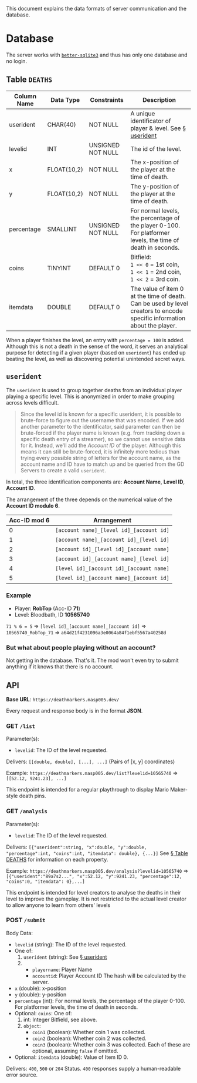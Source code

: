 This document explains the data formats of server communication and the database.

# Database

The server works with [`better-sqlite3`](https://www.npmjs.com/package/better-sqlite3) and thus has only one database and no login.

## Table `DEATHS`

| Column Name | Data Type | Constraints | Description |
|-|-|-|-|
| userident | CHAR(40) | NOT NULL | A unique identificator of player & level. See [§ userident](#userident) |
| levelid | INT | UNSIGNED NOT NULL | The id of the level.
| x | FLOAT(10,2) | NOT NULL | The x-position of the player at the time of death. |
| y | FLOAT(10,2) | NOT NULL | The y-position of the player at the time of death. |
| percentage | SMALLINT | UNSIGNED NOT NULL | For normal levels, the percentage of the player 0-100.<br>For platformer levels, the time of death in seconds.
| coins | TINYINT | DEFAULT 0 | Bitfield:<br>`1 << 0` = 1st coin,<br>`1 << 1` = 2nd coin,<br>`1 << 2` = 3rd coin. |
| itemdata | DOUBLE | DEFAULT 0 | The value of item 0 at the time of death. Can be used by level creators to encode specific information about the player. |

When a player finishes the level, an entry with `percentage = 100` is added. Although this is not a death in the sense of the word, it serves an analytical purpose for detecting if a given player (based on `userident`) has ended up beating the level, as well as discovering potential unintended secret ways.

## `userident`

The `userident` is used to group together deaths from an individual player playing a specific level. This is anonymized in order to make grouping across levels difficult.

> Since the level id is known for a specific userident, it is possible to brute-force to figure out the username that was encoded. If we add another parameter to the identificator, said parameter can then be brute-forced if the player name is known (e.g. from tracking down a specific death entry of a streamer), so we cannot use sensitive data for it. Instead, we'll add the *Account ID* of the player. Although this means it can still be brute-forced, it is infinitely more tedious than trying every possible string of letters for the account name, as the account name and ID have to match up and be queried from the GD Servers to create a valid `userident`.

In total, the three identification components are: **Account Name**, **Level ID**, **Account ID**.

The arrangement of the three depends on the numerical value of the **Account ID modulo 6**.

Acc-ID mod 6 | Arrangement
-|-
0 | `[account name]_[level id]_[account id]`
1 | `[account name]_[account id]_[level id]`
2 | `[account id]_[level id]_[account name]`
3 | `[account id]_[account name]_[level id]`
4 | `[level id]_[account id]_[account name]`
5 | `[level id]_[account name]_[account id]`

### Example

- Player: **RobTop** (Acc-ID **71**)
- Level: Bloodbath, ID **10565740**

`71 % 6 = 5`
⇒ `[level id]_[account name]_[account id]`
⇒ `10565740_RobTop_71`
⇒ `a64d21f4231096a3e0064a84f1ebf5567a40258d`

### But what about people playing without an account?

Not getting in the database. That's it. The mod won't even try to submit anything if it knows that there is no account.

## API

**Base URL**: `https://deathmarkers.masp005.dev/`

Every request and response body is in the format **JSON**.

### GET `/list`

Parameter(s):
- `levelid`: The ID of the level requested.

Delivers: `[[double, double], [...], ...]` (Pairs of [x, y] coordinates)

Example: `https://deathmarkers.masp005.dev/list?levelid=10565740`
⇒ `[[52.12, 9241.23], ...]`

This endpoint is intended for a regular playthrough to display Mario Maker-style death pins.

### GET `/analysis`

Parameter(s):
- `levelid`: The ID of the level requested.

Delivers: `[{"userident":string, "x":double, "y":double, "percentage":int, "coins":int, "itemdata": double}, {...}]`
See [§ Table DEATHS](#table-deaths) for information on each property.

Example: `https://deathmarkers.masp005.dev/analysis?levelid=10565740`
⇒ `[{"userident":"89a7s2...", "x":52.12, "y":9241.23, "percentage":12, "coins":0, "itemdata": 0},...]`

This endpoint is intended for level creators to analyse the deaths in their level to improve the gameplay. It is not restricted to the actual level creator to allow anyone to learn from others' levels

### POST `/submit`

Body Data:
- `levelid` (string): The ID of the level requested.
- One of:
  1. `userident` (string): See [§ userident](#userident)
  2. - `playername`: Player Name
     - `accountid`: Player Account ID
     The hash will be calculated by the server.
- `x` (double): x-position
- `y` (double): y-position
- `percentage` (int): For normal levels, the percentage of the player 0-100. For platformer levels, the time of death in seconds.
- Optional: `coins`: One of:
  1. int: Integer Bitfield, see above.
  2. `object`:
      - `coin1` (boolean): Whether coin 1 was collected.
      - `coin2` (boolean): Whether coin 2 was collected.
      - `coin3` (boolean): Whether coin 3 was collected.
      Each of these are optional, assuming `false` if omitted.
- Optional: `itemdata` (double): Value of Item ID 0.

Delivers: `400`, `500` or `204` Status. `400` responses supply a human-readable error source.